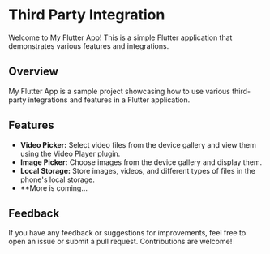 # Third Party Integration

Welcome to My Flutter App! This is a simple Flutter application that demonstrates various features and integrations.

## Overview

My Flutter App is a sample project showcasing how to use various third-party integrations and features in a Flutter application.

## Features

- **Video Picker:** Select video files from the device gallery and view them using the Video Player plugin.
- **Image Picker:** Choose images from the device gallery and display them.
- **Local Storage:** Store images, videos, and different types of files in the phone's local storage.
- **More is coming... 


## Feedback

If you have any feedback or suggestions for improvements, feel free to open an issue or submit a pull request. Contributions are welcome!
